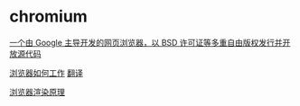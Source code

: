 # chromium

[一个由 Google 主导开发的网页浏览器，以 BSD 许可证等多重自由版权发行并开放源代码](https://zh.wikipedia.org/wiki/Chromium)

[浏览器如何工作](http://taligarsiel.com/Projects/howbrowserswork1.htm)
[翻译](http://www.houyuewei.cn/2015/12/08/how-browser-works-part1/)

[浏览器渲染原理](https://coolshell.cn/articles/9666.html)
